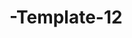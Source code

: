 # -Template-12

<!--

index.html (65 tem2 11)

D:\1a = مسار تعليم الويب الزيرو\1a1 = Front\A2 = تعلم المهارات الاساسية للوظيفة\3 = تطبيقات HTML + CSS\3 = 2 التطبيق العملي الثاني\الملفات\Tem 2

-->
